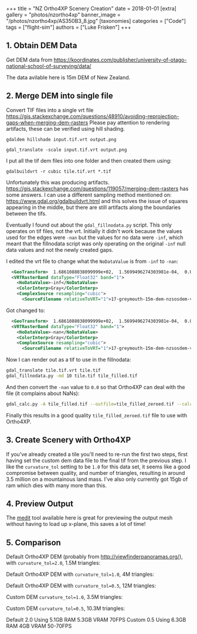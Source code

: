 +++
title = "NZ Ortho4XP Scenery Creation"
date = 2018-01-01
[extra]
gallery = "photos/nzortho4xp"
banner_image = "/photos/nzortho4xp/AS350B3_8.jpg"
[taxonomies]
categories = ["Code"]
tags = ["flight-sim"]
authors = ["Luke Frisken"]
+++

## 1. Obtain DEM Data
Get DEM data from https://koordinates.com/publisher/university-of-otago-national-school-of-surveying/data/ 

The data avilable here is 15m DEM of New Zealand.

## 2. Merge DEM into single file

Convert TIF files into a single vrt file https://gis.stackexchange.com/questions/48910/avoiding-reprojection-gaps-when-merging-dem-rasters
Please pay attention to rendering artifacts, these can be verified using hill shading. 

```
gdaldem hillshade input.tif.vrt output.png
```

```
gdal_translate -scale input.tif.vrt output.png
```

I put all the tif dem files into one folder and then created them using:

```
gdalbuildvrt -r cubic tile.tif.vrt *.tif
```

Unfortunately this was producing artifacts.
https://gis.stackexchange.com/questions/119057/merging-dem-rasters has some
answers.  I can use a different sampling method mentioned on:
https://www.gdal.org/gdalbuildvrt.html and this solves the issue of squares
appearing in the middle, but there are still artifacts along the boundaries
between the tifs.

Eventually I found out about the `gdal_fillnodata.py` script. This only
operates on tif files, not the vrt. Initially it didn't work because the
values used for the edges were `-nan` but the values for no data were `-inf`,
which meant that the fillnodata script was only operating on the original
`-inf` null data values and not the newly created gaps.

I edited the vrt file to change what the `NoDataValue` is from `-inf` to
`-nan`:

```xml
  <GeoTransform>  1.6861088038099999e+02,  1.5699496274303981e-04,  0.0000000000000000e+00, -4.1465068702600000e+01,  0.0000000000000000e+00, -1.5699496271755233e-04</GeoTransform>
  <VRTRasterBand dataType="Float32" band="1">
    <NoDataValue>-inf</NoDataValue>
    <ColorInterp>Gray</ColorInterp>
    <ComplexSource resampling="cubic">
      <SourceFilename relativeToVRT="1">17-greymouth-15m-dem-nzsosdem-v10.tif</SourceFilename>
```

Got changed to:

```xml
  <GeoTransform>  1.6861088038099999e+02,  1.5699496274303981e-04,  0.0000000000000000e+00, -4.1465068702600000e+01,  0.0000000000000000e+00, -1.5699496271755233e-04</GeoTransform>
  <VRTRasterBand dataType="Float32" band="1">
    <NoDataValue>-nan</NoDataValue>
    <ColorInterp>Gray</ColorInterp>
    <ComplexSource resampling="cubic">
      <SourceFilename relativeToVRT="1">17-greymouth-15m-dem-nzsosdem-v10.tif</SourceFilename>
```

Now I can render out as a tif to use in the fillnodata:

```sh
gdal_translate tile.tif.vrt tile.tif
gdal_fillnodata.py -md 10 tile.tif tile_filled.tif

```

And then convert the `-nan` value to `0.0` so that Ortho4XP can deal with the
file (it complains about NaNs):

```sh
gdal_calc.py -A tile_filled.tif --outfile=tile_filled_zeroed.tif --calc="nan_to_num(A)"
```

Finally this results in a good quality `tile_filled_zeroed.tif` file to use with Ortho4XP.

## 3. Create Scenery with Ortho4XP

If you've already created a tile you'll need to re-run the first two steps,
first having set the custom dem data file to the final tif from the previous
step. I like the `curvature_tol` setting to be `1.0` for this data set, it
seems like a good compromise between quality, and number of triangles,
resulting in around 3.5 million on a mountainous land mass. I've also only
currently got 15gb of ram which dies with many more than this.


## 4. Preview Output

The [medit](https://www.ljll.math.upmc.fr/frey/software.html) tool available
here is great for previewing the output mesh without having to load up
x-plane, this saves a lot of time!

## 5. Comparison

Default Ortho4XP DEM (probably from http://viewfinderpanoramas.org/), with
`curvature_tol=2.0`, 1.5M triangles:

Default Ortho4XP DEM with `curvature_tol=1.0`, 4M triangles:

Default Ortho4XP DEM with `curvature_tol=0.5`, 12M triangles:

Custom DEM `curvature_tol=1.0`, 3.5M triangles:

Custom DEM `curvature_tol=0.5`, 10.3M triangles:


Default 2.0 Using 5.1GB RAM 5.3GB VRAM 70FPS
Custom 0.5 Using 6.3GB RAM 4GB VRAM 50-70FPS
